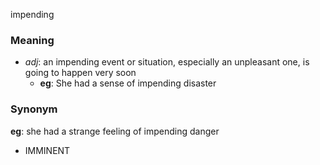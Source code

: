impending
### Meaning
+ _adj_: an impending event or situation, especially an unpleasant one, is going to happen very soon
    + __eg__: She had a sense of impending disaster

### Synonym

__eg__: she had a strange feeling of impending danger

+ IMMINENT


